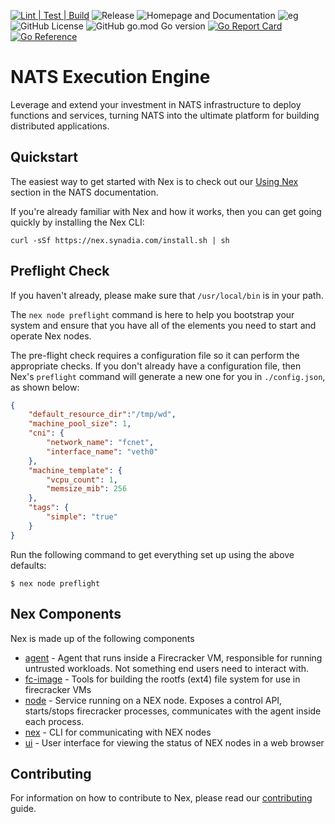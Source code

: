 [![Lint | Test | Build](https://github.com/synadia-io/nex/actions/workflows/build.yml/badge.svg)](https://github.com/synadia-io/nex/actions/workflows/build.yml)
![Release](https://github.com/synadia-io/nex/actions/workflows/release.yml/badge.svg)
![Homepage and Documentation](https://img.shields.io/website?label=Homepage&url=https%3A%2F%2Fnats.io)
![eg](https://img.shields.io/badge/Powered%20By-NATS-green)
![GitHub License](https://img.shields.io/github/license/synadia-io/nex)
![GitHub go.mod Go version](https://img.shields.io/github/go-mod/go-version/synadia-io/nex)
[![Go Report Card](https://goreportcard.com/badge/github.com/synadia-io/nex)](https://goreportcard.com/report/github.com/synadia-io/nex)
[![Go Reference](https://pkg.go.dev/badge/github.com/synadia-io/nex.svg)](https://pkg.go.dev/github.com/synadia-io/nex)

# NATS Execution Engine
Leverage and extend your investment in NATS infrastructure to deploy functions and services, turning NATS into the ultimate platform for building distributed applications.

## Quickstart
The easiest way to get started with Nex is to check out our [Using Nex](https://docs.nats.io/using-nats/nex) section in the NATS documentation.

If you're already familiar with Nex and how it works, then you can get going quickly by installing the Nex CLI:

```
curl -sSf https://nex.synadia.com/install.sh | sh 
```

## Preflight Check

If you haven't already, please make sure that `/usr/local/bin` is in your path. 

The `nex node preflight` command is here to help you bootstrap your system and ensure that you have all of the elements you need to start and operate Nex nodes.

The pre-flight check requires a configuration file so it can perform the appropriate checks. If you don't already have a configuration file, then Nex's `preflight` command will generate a new one for you in `./config.json`, as shown below:

```json
{
    "default_resource_dir":"/tmp/wd",
    "machine_pool_size": 1,
    "cni": {
        "network_name": "fcnet",
        "interface_name": "veth0"
    },
    "machine_template": {
        "vcpu_count": 1,
        "memsize_mib": 256
    },
    "tags": {
        "simple": "true"
    }
}
```

Run the following command to get everything set up using the above defaults:

```
$ nex node preflight
```

## Nex Components
Nex is made up of the following components

* [agent](./agent) - Agent that runs inside a Firecracker VM, responsible for running untrusted workloads. Not something end users need to interact with.
* [fc-image](./agent/fc-image/) - Tools for building the rootfs (ext4) file system for use in firecracker VMs
* [node](./internal/node) - Service running on a NEX node. Exposes a control API, starts/stops firecracker processes, communicates with the agent inside each process.
* [nex](./nex) - CLI for communicating with NEX nodes
* [ui](./ui) - User interface for viewing the status of NEX nodes in a web browser

## Contributing
For information on how to contribute to Nex, please read our [contributing](./CONTRIBUTING.md) guide.
